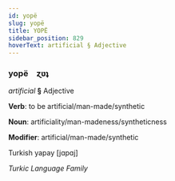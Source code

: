 ```yaml
---
id: yopë
slug: yopë
title: YOPË
sidebar_position: 829
hoverText: artificial § Adjective
---
```


### yopë&emsp;<span kind="abugida">ɀʋʇ</span>

*artificial* **§** Adjective

**Verb**: to be artificial/man-made/synthetic

**Noun**: artificiality/man-madeness/syntheticness

**Modifier**: artificial/man-made/synthetic

Turkish yapay [jɑpɑj]

*Turkic Language Family*